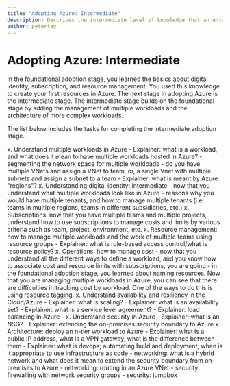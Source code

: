```yaml
---
title: "Adopting Azure: Intermediate" 
description: Describes the intermediate level of knowledge that an enterprise requires to adopt Azure
author: petertay
---
```


# Adopting Azure: Intermediate

In the foundational adoption stage, you learned the basics about digital identity, subscription, and resource management. You used this knowledge to create your first resources in Azure. The next stage in adopting Azure is the intermediate stage. The intermediate stage builds on the foundational stage by adding the management of multiple workloads and the architecture of more complex workloads.

The list below includes the tasks for completing the intermediate adoption stage.

x. Understand multiple workloads in Azure
    - Explainer: what is a workload, and what does it mean to have multiple workloads hosted in Azure?
        - segmenting the network space for multiple workloads
        - do you have multiple VNets and assign a VNet to team, or, a single Vnet with multiple subnets and assign a subnet to a team
    - Explainer: what is meant by Azure "regions"?
x. Understanding digital identity: intermediate
    - now that you understand what multiple workloads look like in Azure
    - reasons why you would have multiple tenants, and how to manage multiple tenants (i.e. teams in multiple regions, teams in different subsidiaries, etc.)
x. Subscriptions: now that you have multiple teams and multiple projects, understand how to use subscriptions to manage costs and limits by various criteria such as team, project, environment, etc.
x. Resource management: how to manage multiple workloads and the work of multiple teams using resource groups
    - Explainer: what is role-based access control/what is resource policy?
x. Operations: how to manage cost
    - now that you understand all the different ways to define a workload, and you know how to associate cost and resource limits with subscriptions, you are going 
    - in the foundational adoption stage, you learned about naming resources. Now that you are managing multiple workloads in Azure, you can see that there are difficulties in tracking cost by workload. One of the ways to do this is using resource tagging. 
x. Understand availability and resiliency in the Cloud/Azure
    - Explainer: what is scaling?
    - Explainer: what is an availability set?
    - Explainer: what is a service level agreement?
    - Explainer: load balancing in Azure - 
x. Understand security in Azure
    - Explainer: what is an NSG?
    - Explainer: extending the on-premises security boundary to Azure
x. Architecture: deploy an n-tier workload to Azure
    - Explainer: what is a public IP address, what is a VPN gateway,  what is the difference between them
    - Explainer: what is devops; automating build and deployment; when is it appropriate to use infrastructure as code 
    - networking: what is a hybrid network and what does it mean to extend the security boundary from on-premises to Azure
    - networking: routing in an Azure VNet
    - security: firewalling with network security groups
    - security: jumpbox
